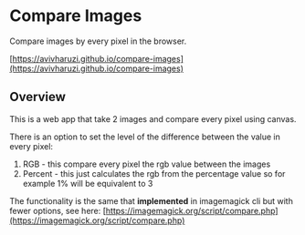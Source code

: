 # Compare Images

Compare images by every pixel in the browser.

[https://avivharuzi.github.io/compare-images](https://avivharuzi.github.io/compare-images)

## Overview

This is a web app that take 2 images and compare every pixel using canvas.

There is an option to set the level of the difference between the value in every pixel:

1. RGB - this compare every pixel the rgb value between the images
2. Percent - this just calculates the rgb from the percentage value so for example 1% will be equivalent to 3

The functionality is the same that **implemented** in imagemagick cli but with fewer options, see
here: [https://imagemagick.org/script/compare.php](https://imagemagick.org/script/compare.php)
